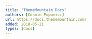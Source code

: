 ```yaml
---
title: "ThemeMountain Docs"
authors: [Cosmin Popovici]
url: https://docs.thememountain.com/
added: 2018-05-21
types: [docs]
---
```

